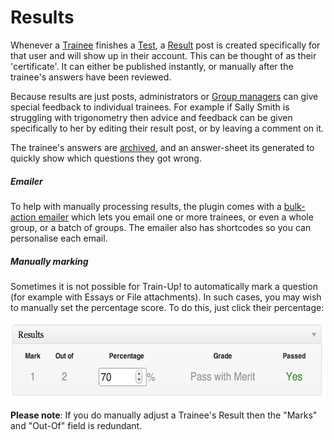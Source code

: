 Results
=======

Whenever a [Trainee](trainees.md) finishes a [Test](tests.md), a [Result](results.md) post is created specifically for that user and will show up in their account. This can be thought of as their 'certificate'. It can either be published instantly, or manually after the trainee's answers have been reviewed.

Because results are just posts, administrators or [Group managers](group_managers.md) can give special feedback to individual trainees. For example if Sally Smith is struggling with trigonometry then advice and feedback can be given specifically to her by editing their result post, or by leaving a comment on it.

The trainee's answers are [archived](archive.md), and an answer-sheet its generated to quickly show which questions they got wrong.

##### Emailer

To help with manually processing results, the plugin comes with a [bulk-action emailer](emailer.md) which lets you email one or more trainees, or even a whole group, or a batch of groups. The emailer also has shortcodes so you can personalise each email.

##### Manually marking

Sometimes it is not possible for Train-Up! to automatically mark a question (for example with Essays or File attachments). In such cases, you may wish to manually set the percentage score. To do this, just click their percentage:

<img src="img/percentage.png" width="593" height="124">

__Please note__: If you do manually adjust a Trainee's Result then the "Marks" and "Out-Of" field is redundant.
